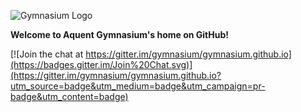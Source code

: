 ![Gymnasium Logo](https://cdn.rawgit.com/gymnasium/gymnasium.github.io/master/assets/GYM-logo.svg)

**Welcome to Aquent Gymnasium's home on GitHub!**



[![Join the chat at https://gitter.im/gymnasium/gymnasium.github.io](https://badges.gitter.im/Join%20Chat.svg)](https://gitter.im/gymnasium/gymnasium.github.io?utm_source=badge&utm_medium=badge&utm_campaign=pr-badge&utm_content=badge)